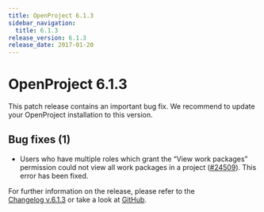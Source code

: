 ```yaml
---
title: OpenProject 6.1.3
sidebar_navigation:
  title: 6.1.3
release_version: 6.1.3
release_date: 2017-01-20
---
```


# OpenProject 6.1.3

This patch release contains an important bug fix. We recommend to update
your OpenProject installation to this version.

## Bug fixes (1)

  - Users who have multiple roles which grant the “View work packages”
    permission could not view all work packages in a project
    ([#24509](https://community.openproject.org/wp/24509)).
    This error has been fixed.

For further information on the release, please refer to the  
[Changelog v.6.1.3](https://community.openproject.org/versions/826) 
or take a look at
[GitHub](https://github.com/opf/openproject/tree/v6.1.3).


